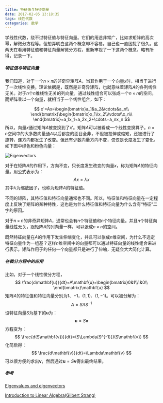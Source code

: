 ```yaml
---
title: 特征值与特征向量
date: 2017-02-05 13:18:35
tags: 线性代数
categories: 数学
---
```




学线性代数，绕不过特征值与特征向量。它们的用途非常广，比如求矩阵的高次幂，解微分方程等。但想弄明白这两个概念却不容易。自己也一直困扰了很久。这两天在看用特征值和特征向量解微分方程，重新审视了一下这两个概念。略有所得，记录一下。



<!--more-->



##### 特征值与特征向量

我们知道，对于一个$n\times{n}$的非奇异矩阵$A$，当其作用于一个向量$x$时，相当于进行了一次线性变换。理论依据是，既然是非奇异矩阵，也就意味着矩阵$A$的各列线性无关。对于$n$个$n$维线性无关的列向量，通过线性组合可以张成一个$n\times{n}$的空间。而矩阵乘以一个向量，就相当于一个线性组合，如下：


$$
x'=Ax=\begin{bmatrix}a_1&a_2&\cdots&a_n\\ \end{bmatrix}\begin{bmatrix}x_1\\x_2\\\vdots\\x_n\\ \end{bmatrix}=a_1x_1+a_2x_2+\cdots+a_nx_n
$$
所以，向量$x$通过矩阵$A$被变换到了$x'$。矩阵$A$可以被看成一个线性变换算子。$n\times{n}$空间中的大多数向量通$A$以后都变的面目全非，不但被拉伸或缩短，还被进行了旋转，连方向都发生了改变。但还有少数向量方向不变，仅仅是长度发生了变化。如下图中绿色和粉色向量：

![Eigenvectors](Eigenvectors.gif)



对于在矩阵$A$的作用下，方向不变，只长度发生改变的向量$x$，称为矩阵$A$的特征向量。用公式表示为：
$$
Ax=\lambda{x}
$$
其中$\lambda$为缩放因子，也称为矩阵$A$的特征值。



不同的矩阵，其特征值和特征向量通常也不同。所以，特征值和特征向量在一定程度上反映了矩阵的某种特性，这也是为什么特征值和特征向量为什么含有“特征”二字的原因。



对于$n\times{n}$的非奇异矩阵$A$，通常也会有$n$个特征值和$n$个特征向量。并且$n$个特征向量线性无关，跟矩阵$A$的列向量一样，可以张成$n\times{n}$的空间。



既然特征向量在$A$的作用下发生伸缩变化，并且可以张成$n$维空间，为什么不选定特征向量作为一组基？这样$n$维空间中的向量都可以通过特征向量的线性组合来进行表示。矩阵作用于的任何一个向量都只是进行了伸缩，无疑会大大简化计算。



##### 在微分方程中的应用

比如，对于一个线性微分方程，
$$
\frac{d\mathbf{u}}{dt}=A\mathbf{u}=\begin{bmatrix}0&1\\1&0\\ \end{bmatrix}\mathbf{u}
$$
矩阵$A$的特征值和特征向量分别为$1$、$-1$，$(1,1)$、$(1,-1)$。可以被分解为：
$$
A=S\Lambda{S^{-1}}
$$
设特征向量$S$为基下的$\mathbf{u}$为：
$$
\mathbf{u}=S\mathbf{v}
$$
方程变为：
$$
\frac{d(S\mathbf{v})}{dt}=(S\Lambda{S^{-1}})(S\mathbf{v})
$$
化简后得：
$$
\frac{d\mathbf{v}}{dt}=\Lambda\mathbf{v}
$$
可以很方便的求出$\mathbf{v}$，然后通过$\mathbf{u}=S\mathbf{v}$得出最终结果。





##### 参考

[Eigenvalues and eigenvectors](https://en.wikipedia.org/wiki/Eigenvalues_and_eigenvectors#History)

[Introduction to Linear Algebra(Gilbert Strang)](https://www.amazon.cn/gp/product/0980232716/ref=as_li_tf_tl?ie=UTF8&camp=536&creative=3200&creativeASIN=0980232716&linkCode=as2&tag=cbp00-23)

